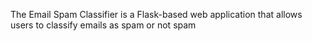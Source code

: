 The Email Spam Classifier is a Flask-based web application that allows users to classify emails as spam or not spam
